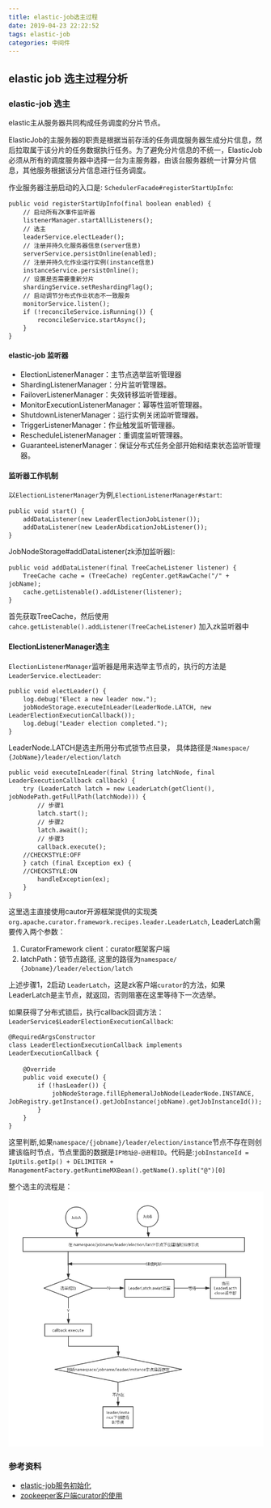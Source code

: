 ```yaml
---
title: elastic-job选主过程
date: 2019-04-23 22:22:52
tags: elastic-job
categories: 中间件
---
```

## elastic job 选主过程分析


### elastic-job 选主

elastic主从服务器共同构成任务调度的分片节点。

ElasticJob的主服务器的职责是根据当前存活的任务调度服务器生成分片信息，然后拉取属于该分片的任务数据执行任务。为了避免分片信息的不统一，ElasticJob必须从所有的调度服务器中选择一台为主服务器，由该台服务器统一计算分片信息，其他服务根据该分片信息进行任务调度。 

作业服务器注册启动的入口是: `SchedulerFacade#registerStartUpInfo`:
```
public void registerStartUpInfo(final boolean enabled) {
    // 启动所有ZK事件监听器
    listenerManager.startAllListeners();
    // 选主
    leaderService.electLeader();
    // 注册并持久化服务器信息(server信息)
    serverService.persistOnline(enabled);
    // 注册并持久化作业运行实例(instance信息)
    instanceService.persistOnline();
    // 设置是否需要重新分片
    shardingService.setReshardingFlag();
    // 启动调节分布式作业状态不一致服务
    monitorService.listen();
    if (!reconcileService.isRunning()) {
        reconcileService.startAsync();
    }
}
```

#### elastic-job 监听器

- ElectionListenerManager：主节点选举监听管理器 
- ShardingListenerManager：分片监听管理器。 
- FailoverListenerManager：失效转移监听管理器。 
- MonitorExecutionListenerManager：幂等性监听管理器。 
- ShutdownListenerManager：运行实例关闭监听管理器。 
- TriggerListenerManager：作业触发监听管理器。 
- RescheduleListenerManager：重调度监听管理器。 
- GuaranteeListenerManager：保证分布式任务全部开始和结束状态监听管理器。

#### 监听器工作机制

以`ElectionListenerManager`为例,`ElectionListenerManager#start`:
```
public void start() {
    addDataListener(new LeaderElectionJobListener());
    addDataListener(new LeaderAbdicationJobListener());
}
```
JobNodeStorage#addDataListener(zk添加监听器):
```
public void addDataListener(final TreeCacheListener listener) {
    TreeCache cache = (TreeCache) regCenter.getRawCache("/" + jobName);
    cache.getListenable().addListener(listener);
}
```
首先获取TreeCache，然后使用`cahce.getListenable().addListener(TreeCacheListener)` 加入zk监听器中


#### ElectionListenerManager选主

`ElectionListenerManager`监听器是用来选举主节点的，执行的方法是`LeaderService.electLeader`:
```
public void electLeader() {
    log.debug("Elect a new leader now.");
    jobNodeStorage.executeInLeader(LeaderNode.LATCH, new LeaderElectionExecutionCallback());
    log.debug("Leader election completed.");
}
```

LeaderNode.LATCH是选主所用分布式锁节点目录， 具体路径是:`Namespace/ {JobName}/leader/election/latch`
```
public void executeInLeader(final String latchNode, final LeaderExecutionCallback callback) {
    try (LeaderLatch latch = new LeaderLatch(getClient(), jobNodePath.getFullPath(latchNode))) {
        // 步骤1
        latch.start();
        // 步骤2
        latch.await();
        // 步骤3
        callback.execute();
    //CHECKSTYLE:OFF
    } catch (final Exception ex) {
    //CHECKSTYLE:ON
        handleException(ex);
    }
}
```
这里选主直接使用cautor开源框架提供的实现类`org.apache.curator.framework.recipes.leader.LeaderLatch`, LeaderLatch需要传入两个参数：
1. CuratorFramework client：curator框架客户端
2. latchPath：锁节点路径, 这里的路径为`namespace/ {Jobname}/leader/election/latch`

上述步骤1，2启动 `LeaderLatch`，这是zk客户端`curator`的方法，如果LeaderLatch是主节点，就返回，否则阻塞在这里等待下一次选举。

如果获得了分布式锁后，执行callback回调方法：`LeaderService$LeaderElectionExecutionCallback`:
```
@RequiredArgsConstructor
class LeaderElectionExecutionCallback implements LeaderExecutionCallback {
    
    @Override
    public void execute() {
        if (!hasLeader()) {
            jobNodeStorage.fillEphemeralJobNode(LeaderNode.INSTANCE, JobRegistry.getInstance().getJobInstance(jobName).getJobInstanceId());
        }
    }
}
```
这里判断,如果`namespace/{jobname}/leader/election/instance`节点不存在则创建该临时节点，节点里面的数据是`IP地址@-@进程ID`。代码是:`jobInstanceId = IpUtils.getIp() + DELIMITER + ManagementFactory.getRuntimeMXBean().getName().split("@")[0]`


整个选主的流程是：
![](/images/sync/elastic-leader.png)


### 参考资料
- [elastic-job服务初始化](https://blog.csdn.net/qq924862077/article/details/82858694)
- [zookeeper客户端curator的使用](https://www.jianshu.com/p/fc502570bf24)